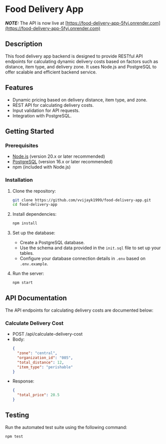 # Food Delivery App

**_NOTE:_**  The API is now live at [https://food-delivery-app-5fyj.onrender.com](https://food-delivery-app-5fyj.onrender.com)

## Description

This food delivery app backend is designed to provide RESTful API endpoints for calculating dynamic delivery costs based on factors such as distance, item type, and delivery zone. It uses Node.js and PostgreSQL to offer scalable and efficient backend service.

## Features

- Dynamic pricing based on delivery distance, item type, and zone.
- REST API for calculating delivery costs.
- Input validation for API requests.
- Integration with PostgreSQL.

## Getting Started

### Prerequisites

- [Node.js](https://nodejs.org/en/download) (version 20.x or later recommended)
- [PostgreSQL](https://www.postgresql.org/download/) (version 16.x or later recommended)
- npm (included with Node.js)

### Installation

1. Clone the repository:
   
   ```bash
   git clone https://github.com/vvijayk1999/food-delivery-app.git
   cd food-delivery-app
   ```

2. Install dependencies:
   
   ```bash
   npm install
   ```

3. Set up the database:
    * Create a PostgreSQL database.
    * Use the schema and data provided in the `init.sql` file to set up your tables.
    * Configure your database connection details in `.env` based on `.env.example`.

4. Run the server:
   ```bash
   npm start
   ```

## API Documentation

The API endpoints for calculating delivery costs are documented below:

### Calculate Delivery Cost

* POST /api/calculate-delivery-cost
* Body:
  ```json
  {
    "zone": "central",
    "organization_id": "005",
    "total_distance": 12,
    "item_type": "perishable"
  }
  ```
* Response:
  ```json
  {
    "total_price": 20.5
  }
  ```

## Testing

Run the automated test suite using the following command:

```bash
npm test
```

  
